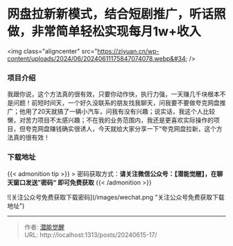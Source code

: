 # 网盘拉新新模式，结合短剧推广，听话照做，非常简单轻松实现每月1w&#43;收入


&lt;img class=&#34;aligncenter&#34; src=&#34;https://ziyuan.cn/wp-content/uploads/2024/06/20240611175847074078.webp&#34;  /&gt;
###  项目介绍

我跟你说，这个方法真的很有效，只要你动作快，执行力强，一天赚几千块根本不是问题！前短时间天，一个好久没联系的朋友找我聊天，问我要不要做夸克网盘推广；他用了20天就搞了一辆小汽车，问我有没有兴趣；说实话，我这个人比较懒，对苦力项目不太感兴趣；不在我的业务范围内，我还是更喜欢实际操作的项目，但夸克网盘赚钱确实很诱人，今天就给大家分享一下“夸克网盘拉新，这个方法真的很有效！

### 下载地址




{{&lt; admonition tip &gt;}}
&gt; 密码获取方式：**请关注微信公众号：【潜能觉醒】，在聊天窗口发送”密码“ 即可免费获取**
{{&lt; /admonition &gt;}}


![关注公众号免费获取下载密码](/images/wechat.png &#34;关注公众号免费获取下载地址&#34;)

---

> 作者: [潜能觉醒](https://nav8.top)  
> URL: http://localhost:1313/posts/20240615-17/  

